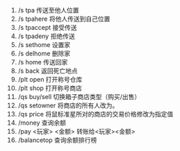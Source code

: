 1. /s tpa                                 传送至他人位置
2. /s tpahere                          将他人传送到自己位置
3. /s tpaccept                         接受传送
4. /s tpadeny                          拒绝传送
5. /s sethome                         设置家
6. /s delhome                         删除家
7. /s home                              传送回家
8. /s back                                返回死亡地点
9. /plt open                            打开称号仓库
10. /plt shop                            打开称号商店
11. /qs buy/sell                        切换箱子商店类型（购买/出售）
12. /qs setowner <player>      将商店的所有人改为<player>。
13. /qs price <price>               将鼠标准星所对的商店的交易价格修改为指定值
14. /money                              查询余额
15. /pay <玩家> <金额>          转账给<玩家><金额>
16. /balancetop                        查询余额排行榜
